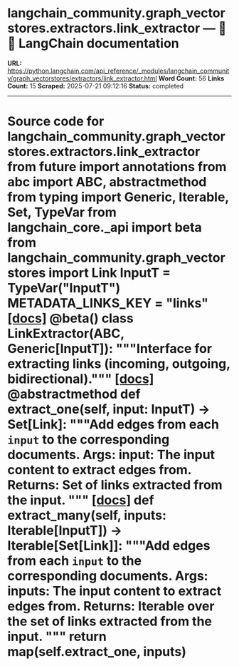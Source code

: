 # langchain_community.graph_vectorstores.extractors.link_extractor — 🦜🔗 LangChain  documentation

**URL:** https://python.langchain.com/api_reference/_modules/langchain_community/graph_vectorstores/extractors/link_extractor.html
**Word Count:** 56
**Links Count:** 15
**Scraped:** 2025-07-21 09:12:16
**Status:** completed

---

# Source code for langchain\_community.graph\_vectorstores.extractors.link\_extractor               from __future__ import annotations          from abc import ABC, abstractmethod     from typing import Generic, Iterable, Set, TypeVar          from langchain_core._api import beta          from langchain_community.graph_vectorstores import Link          InputT = TypeVar("InputT")          METADATA_LINKS_KEY = "links"                              [[docs]](https://python.langchain.com/api_reference/community/graph_vectorstores/langchain_community.graph_vectorstores.extractors.link_extractor.LinkExtractor.html#langchain_community.graph_vectorstores.extractors.hierarchy_link_extractor.LinkExtractor)     @beta()     class LinkExtractor(ABC, Generic[InputT]):         """Interface for extracting links (incoming, outgoing, bidirectional)."""                         [[docs]](https://python.langchain.com/api_reference/community/graph_vectorstores/langchain_community.graph_vectorstores.extractors.link_extractor.LinkExtractor.html#langchain_community.graph_vectorstores.extractors.hierarchy_link_extractor.LinkExtractor.extract_one)         @abstractmethod         def extract_one(self, input: InputT) -> Set[Link]:             """Add edges from each `input` to the corresponding documents.                  Args:                 input: The input content to extract edges from.                  Returns:                 Set of links extracted from the input.             """                                        [[docs]](https://python.langchain.com/api_reference/community/graph_vectorstores/langchain_community.graph_vectorstores.extractors.link_extractor.LinkExtractor.html#langchain_community.graph_vectorstores.extractors.hierarchy_link_extractor.LinkExtractor.extract_many)         def extract_many(self, inputs: Iterable[InputT]) -> Iterable[Set[Link]]:             """Add edges from each `input` to the corresponding documents.                  Args:                 inputs: The input content to extract edges from.                  Returns:                 Iterable over the set of links extracted from the input.             """             return map(self.extract_one, inputs)